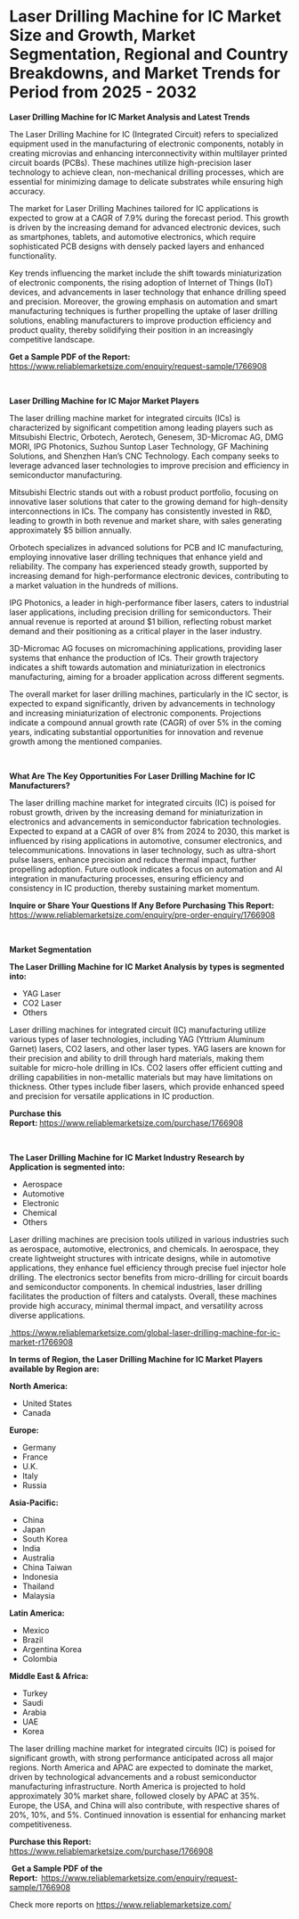 <p><h1>Laser Drilling Machine for IC Market Size and Growth, Market Segmentation, Regional and Country Breakdowns, and Market Trends for Period from 2025 -  2032</h1></p><p><strong>Laser Drilling Machine for IC Market Analysis and Latest Trends</strong></p>
<p><p>The Laser Drilling Machine for IC (Integrated Circuit) refers to specialized equipment used in the manufacturing of electronic components, notably in creating microvias and enhancing interconnectivity within multilayer printed circuit boards (PCBs). These machines utilize high-precision laser technology to achieve clean, non-mechanical drilling processes, which are essential for minimizing damage to delicate substrates while ensuring high accuracy.</p><p>The market for Laser Drilling Machines tailored for IC applications is expected to grow at a CAGR of 7.9% during the forecast period. This growth is driven by the increasing demand for advanced electronic devices, such as smartphones, tablets, and automotive electronics, which require sophisticated PCB designs with densely packed layers and enhanced functionality. </p><p>Key trends influencing the market include the shift towards miniaturization of electronic components, the rising adoption of Internet of Things (IoT) devices, and advancements in laser technology that enhance drilling speed and precision. Moreover, the growing emphasis on automation and smart manufacturing techniques is further propelling the uptake of laser drilling solutions, enabling manufacturers to improve production efficiency and product quality, thereby solidifying their position in an increasingly competitive landscape.</p></p>
<p><strong>Get a Sample PDF of the Report:&nbsp;</strong> <a href="https://www.reliablemarketsize.com/enquiry/request-sample/1766908?utm_campaign=2876&utm_medium=2&utm_source=Github&utm_content=ia&utm_term=27022025&utm_id=laser-drilling-machine-for-ic">https://www.reliablemarketsize.com/enquiry/request-sample/1766908</a></p>
<p>&nbsp;</p>
<p><strong>Laser Drilling Machine for IC Major Market Players</strong></p>
<p><p>The laser drilling machine market for integrated circuits (ICs) is characterized by significant competition among leading players such as Mitsubishi Electric, Orbotech, Aerotech, Genesem, 3D-Micromac AG, DMG MORI, IPG Photonics, Suzhou Suntop Laser Technology, GF Machining Solutions, and Shenzhen Han’s CNC Technology. Each company seeks to leverage advanced laser technologies to improve precision and efficiency in semiconductor manufacturing.</p><p>Mitsubishi Electric stands out with a robust product portfolio, focusing on innovative laser solutions that cater to the growing demand for high-density interconnections in ICs. The company has consistently invested in R&D, leading to growth in both revenue and market share, with sales generating approximately $5 billion annually.</p><p>Orbotech specializes in advanced solutions for PCB and IC manufacturing, employing innovative laser drilling techniques that enhance yield and reliability. The company has experienced steady growth, supported by increasing demand for high-performance electronic devices, contributing to a market valuation in the hundreds of millions.</p><p>IPG Photonics, a leader in high-performance fiber lasers, caters to industrial laser applications, including precision drilling for semiconductors. Their annual revenue is reported at around $1 billion, reflecting robust market demand and their positioning as a critical player in the laser industry.</p><p>3D-Micromac AG focuses on micromachining applications, providing laser systems that enhance the production of ICs. Their growth trajectory indicates a shift towards automation and miniaturization in electronics manufacturing, aiming for a broader application across different segments.</p><p>The overall market for laser drilling machines, particularly in the IC sector, is expected to expand significantly, driven by advancements in technology and increasing miniaturization of electronic components. Projections indicate a compound annual growth rate (CAGR) of over 5% in the coming years, indicating substantial opportunities for innovation and revenue growth among the mentioned companies.</p></p>
<p>&nbsp;</p>
<p><strong>What Are The Key Opportunities For Laser Drilling Machine for IC Manufacturers?</strong></p>
<p><p>The laser drilling machine market for integrated circuits (IC) is poised for robust growth, driven by the increasing demand for miniaturization in electronics and advancements in semiconductor fabrication technologies. Expected to expand at a CAGR of over 8% from 2024 to 2030, this market is influenced by rising applications in automotive, consumer electronics, and telecommunications. Innovations in laser technology, such as ultra-short pulse lasers, enhance precision and reduce thermal impact, further propelling adoption. Future outlook indicates a focus on automation and AI integration in manufacturing processes, ensuring efficiency and consistency in IC production, thereby sustaining market momentum.</p></p>
<p><strong>Inquire or Share Your Questions If Any Before Purchasing This Report:</strong> <a href="https://www.reliablemarketsize.com/enquiry/pre-order-enquiry/1766908?utm_campaign=2876&utm_medium=2&utm_source=Github&utm_content=ia&utm_term=27022025&utm_id=laser-drilling-machine-for-ic">https://www.reliablemarketsize.com/enquiry/pre-order-enquiry/1766908</a></p>
<p>&nbsp;</p>
<p><strong>Market Segmentation</strong></p>
<p><strong>The Laser Drilling Machine for IC Market Analysis by types is segmented into:</strong></p>
<p><ul><li>YAG Laser</li><li>CO2 Laser</li><li>Others</li></ul></p>
<p><p>Laser drilling machines for integrated circuit (IC) manufacturing utilize various types of laser technologies, including YAG (Yttrium Aluminum Garnet) lasers, CO2 lasers, and other laser types. YAG lasers are known for their precision and ability to drill through hard materials, making them suitable for micro-hole drilling in ICs. CO2 lasers offer efficient cutting and drilling capabilities in non-metallic materials but may have limitations on thickness. Other types include fiber lasers, which provide enhanced speed and precision for versatile applications in IC production.</p></p>
<p><strong>Purchase this Report:&nbsp;</strong><a href="https://www.reliablemarketsize.com/purchase/1766908?utm_campaign=2876&utm_medium=2&utm_source=Github&utm_content=ia&utm_term=27022025&utm_id=laser-drilling-machine-for-ic">https://www.reliablemarketsize.com/purchase/1766908</a></p>
<p>&nbsp;</p>
<p><strong>The Laser Drilling Machine for IC Market Industry Research by Application is segmented into:</strong></p>
<p><ul><li>Aerospace</li><li>Automotive</li><li>Electronic</li><li>Chemical</li><li>Others</li></ul></p>
<p><p>Laser drilling machines are precision tools utilized in various industries such as aerospace, automotive, electronics, and chemicals. In aerospace, they create lightweight structures with intricate designs, while in automotive applications, they enhance fuel efficiency through precise fuel injector hole drilling. The electronics sector benefits from micro-drilling for circuit boards and semiconductor components. In chemical industries, laser drilling facilitates the production of filters and catalysts. Overall, these machines provide high accuracy, minimal thermal impact, and versatility across diverse applications.</p></p>
<p><a href="https://www.reliablemarketsize.com/global-laser-drilling-machine-for-ic-market-r1766908?utm_campaign=2876&utm_medium=2&utm_source=Github&utm_content=ia&utm_term=27022025&utm_id=laser-drilling-machine-for-ic">&nbsp;https://www.reliablemarketsize.com/global-laser-drilling-machine-for-ic-market-r1766908</a></p>
<p><strong>In terms of Region, the Laser Drilling Machine for IC Market Players available by Region are:</strong></p>
<p>
    <p> <strong> North America: </strong>
        <ul>
            <li>United States</li>
            <li>Canada</li>
        </ul>
        </p> 
    <p> <strong> Europe: </strong>
        <ul>
            <li>Germany</li>
            <li>France</li>
            <li>U.K.</li>
            <li>Italy</li>
            <li>Russia</li>
        </ul>
        </p> 
    <p> <strong> Asia-Pacific: </strong>
        <ul>
            <li>China</li>
            <li>Japan</li>
            <li>South Korea</li>
            <li>India</li>
            <li>Australia</li>
            <li>China Taiwan</li>
            <li>Indonesia</li>
            <li>Thailand</li>
            <li>Malaysia</li>
        </ul>
        </p> 
    <p> <strong> Latin America: </strong>
        <ul>
            <li>Mexico</li>
            <li>Brazil</li>
            <li>Argentina Korea</li>
            <li>Colombia</li>
        </ul>
        </p> 
    <p> <strong> Middle East & Africa: </strong>
        <ul>
            <li>Turkey</li>
            <li>Saudi</li>
            <li>Arabia</li>
            <li>UAE</li>
            <li>Korea</li>
        </ul>
    </p>
    </p>
<p><p>The laser drilling machine market for integrated circuits (IC) is poised for significant growth, with strong performance anticipated across all major regions. North America and APAC are expected to dominate the market, driven by technological advancements and a robust semiconductor manufacturing infrastructure. North America is projected to hold approximately 30% market share, followed closely by APAC at 35%. Europe, the USA, and China will also contribute, with respective shares of 20%, 10%, and 5%. Continued innovation is essential for enhancing market competitiveness.</p></p>
<p><strong>Purchase this Report: </strong><a href="https://www.reliablemarketsize.com/purchase/1766908?utm_campaign=2876&utm_medium=2&utm_source=Github&utm_content=ia&utm_term=27022025&utm_id=laser-drilling-machine-for-ic">https://www.reliablemarketsize.com/purchase/1766908</a></p>
<p>&nbsp;<strong>Get a Sample PDF of the Report:&nbsp;&nbsp;</strong><a href="https://www.reliablemarketsize.com/enquiry/request-sample/1766908?utm_campaign=2876&utm_medium=2&utm_source=Github&utm_content=ia&utm_term=27022025&utm_id=laser-drilling-machine-for-ic">https://www.reliablemarketsize.com/enquiry/request-sample/1766908</a></p>
<p><strong></strong></p>
<p>Check more reports on <a href="https://www.reliablemarketsize.com/?utm_campaign=2876&utm_medium=2&utm_source=Github&utm_content=ia&utm_term=27022025&utm_id=laser-drilling-machine-for-ic">https://www.reliablemarketsize.com/</a></p>